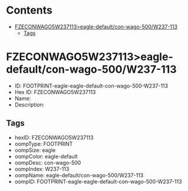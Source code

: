 



Contents
========

* [FZECONWAGO5W237113>eagle-default/con-wago-500/W237-113](#fzeconwago5w237113eagle-defaultcon-wago-500w237-113)
	* [Tags](#tags)

# FZECONWAGO5W237113>eagle-default/con-wago-500/W237-113

- ID: FOOTPRINT-eagle-eagle-default-con-wago-500-W237-113
- Hex ID: FZECONWAGO5W237113
- Name: 
- Description: 

## Tags

- hexID: FZECONWAGO5W237113
- oompType: FOOTPRINT
- oompSize: eagle
- oompColor: eagle-default
- oompDesc: con-wago-500
- oompIndex: W237-113
- oompName: eagle-default/con-wago-500/W237-113
- oompID: FOOTPRINT-eagle-eagle-default-con-wago-500-W237-113
